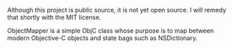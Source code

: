 Although this project is public source, it is not yet open source. I will remedy that shortly with the MIT license.

ObjectMapper is a simple ObjC class whose purpose is to map between modern Objective-C objects and state bags such as NSDictionary. 
